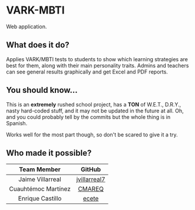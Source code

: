 # VARK-MBTI
Web application.

## What does it do?
Applies VARK/MBTI tests to students to show which learning strategies are best for them, along with their main personality traits.
Admins and teachers can see general results graphically and get Excel and PDF reports.

## You should know...
This is an **extremely** rushed school project, has a **TON** of W.E.T., D.R.Y., nasty hard-coded stuff, and it may not be updated in the future at all.
Oh, and you could probably tell by the commits but the whole thing is in Spanish.

Works well for the most part though, so don't be scared to give it a try.

## Who made it possible?
|Team Member  |GitHub   |
|:-:|:-:|
|Jaime Villarreal   |[jvillarreal7](https://github.com/jvillarreal7)   |
|Cuauhtémoc Martínez   |[CMAREQ](https://github.com/CMAREQ)   |
|Enrique Castillo   |[ecete](https://github.com/ecete)   |
